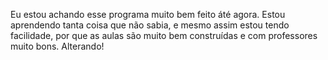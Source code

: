 Eu estou achando esse programa muito bem feito áté agora. Estou aprendendo tanta coisa que não sabia, e mesmo assim estou tendo facilidade, por que as aulas são muito bem construídas e com professores muito bons.
Alterando!
